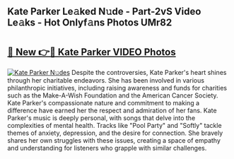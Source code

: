 ## Kate Parker Le𝚊ked N𝚞de - Part-2vS Video Le𝚊ks - Hot Onlyf𝚊ns Photos UMr82

# <h2><a href="http://ab67613.deff.icu/?id=Kate+Parker">🔗 New 👉🔴 Kate Parker VIDEO Photos</a></h2>

[![Kate Parker N𝚞des](https://i.imgur.com/rIISA9y.gif)](http://ab67613.deff.icu/?id=Kate+Parker)
Despite the controversies, Kate Parker's heart shines through her charitable endeavors. She has been involved in various philanthropic initiatives, including raising awareness and funds for charities such as the Make-A-Wish Foundation and the American Cancer Society. Kate Parker's compassionate nature and commitment to making a difference have earned her the respect and admiration of her fans. Kate Parker's music is deeply personal, with songs that delve into the complexities of mental health. Tracks like "Pool Party" and "Softly" tackle themes of anxiety, depression, and the desire for connection. She bravely shares her own struggles with these issues, creating a space of empathy and understanding for listeners who grapple with similar challenges.
